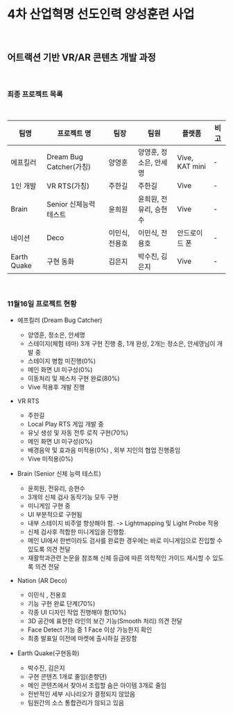 # 4차 산업혁명 선도인력 양성훈련 사업

<br>

## 어트랙션 기반 VR/AR 콘텐츠 개발 과정

<br>

### 최종 프로젝트 목록

<br>

|팀명|프로젝트 명|팀장|팀원|플랫폼|비고|
|---|---|---|---|---|---|
|에프킬러|Dream Bug Catcher(가칭)|양영훈|양영훈, 정소은, 안세명|Vive, KAT mini|-|
|1인 개발|VR RTS(가칭)|주한길|주한길|Vive|-|
|Brain|Senior 신체능력 테스트|윤희원|윤희원, 전유리, 승현수|Vive|-|
|네이션|Deco|이민식, 전용호|이민식, 전용호|안드로이드 폰|-|
|Earth Quake|구현 동화|김은지|박수진, 김은지|Vive|-|

<br>

### 11월16일 프로젝트 현황

- 에프킬러 (Dream Bug Catcher)
  - 양영훈, 정소은, 안세명
  - 스테이지(체험 테마) 3개 구현 진행 중, 1개 완성, 2개는 정소은, 안세영님이 개발 중
  - 스테이지 병합 미진행(0%)
  - 메인 화면 UI 미구성(0%)
  - 이동처리 및 제스처 구현 완료(80%)
  - Vive 적용후 개발 진행

- VR RTS
  - 주한길
  - Local Play RTS 게임 개발 중
  - 유닛 생성 및 자동 전투 로직 구현(70%)
  - 메인 화면 UI 미구성(0%)
  - 배경음악 및 효과음 미적용(0%) , 외부 지인의 협업 진행중임
  - Vive 미적용(0%)

- Brain (Senior 신체 능력 테스트)
  - 윤희원, 전유리, 승현수
  - 3개의 신체 검사 동작기능 모두 구현
  - 미니게임 구현 중
  - UI 부분적으로 구현됨
  - 내부 스테이지 비주얼 향상해야 함. -> Lightmapping 및 Light Probe 적용
  - 신체 검사후 적합한 미니게임을 진행함. 
  - 메인 UI에서 한번이라도 검사를 완료한 경우에는 바로 미니게임으로 진입할 수 있도록 의견 전달
  - 재활학과관련 논문을 참조해 신체 등급에 따른 의학적인 가이드 제시할 수 있도록 의견 전달

- Nation (AR Deco)
  - 이민식 , 전용호
  - 기능 구현 완료 단계(70%)
  - 각종 UI 디자인 작업 진행해야 함(10%)
  - 3D 공간에 표현한 라인의 보간 기능(Smooth 처리) 의견 전달
  - Face Detect 기능 중 1 Face 이상 가능한지 확인
  - 최종 발표일 이전에 마켓에 출시하길 권장함

- Earth Quake(구현동화)
  - 박수진, 김은지
  - 구현 콘텐츠 1개로 줄임(춘향뎐)
  - 메인 콘텐츠에서 찾아서 조립할 숨은 아이템 3개로 줄임
  - 전반적인 세부 시나리오가 결정되지 않았음
  - 팀원간의 소스 통합관리가 않되고 있음



